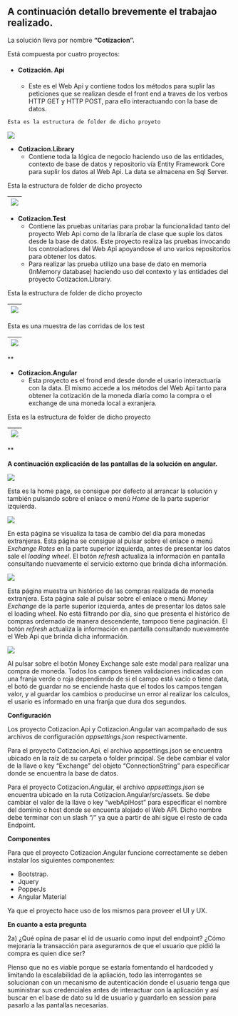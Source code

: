 ﻿## A continuación detallo brevemente el trabajao realizado.

La solución lleva por nombre **“Cotizacion”.**

Está compuesta por cuatro proyectos:

- #### Cotización. Api
  - Este es el Web Api y contiene todos los métodos para suplir las peticiones que se realizan desde el front end a traves de los verbos HTTP GET y HTTP POST, para ello interactuando con la base de datos.
```sh
Esta es la estructura de folder de dicho proyeto
```

![](Images/Aspose.Words.9cdce16e-2c41-4678-883e-3e3a13611573.001.png)


- **Cotizacion.Library**
  - Contiene toda la lógica de negocio haciendo uso de las entidades, contexto de base de datos y repositorio vía Entity Framework Core para suplir los datos al Web Api. La data se almacena en Sql Server.

Esta la estructura de folder de dicho proyecto	

|![](Aspose.Words.9cdce16e-2c41-4678-883e-3e3a13611573.002.png)|
| :- |

- **Cotizacion.Test**
  - Contiene las pruebas unitarias para probar la funcionalidad tanto del proyecto Web Api como de la libraría de clase que suple los datos desde la base de datos. Este proyecto realiza las pruebas invocando los controladores del Web Api apoyandose el uno varios repositorios para obtener los datos.
  - Para realizar las prueba utilizo una base de dato en memoria (InMemory database) haciendo uso del contexto y las entidades del proyecto Cotizacion.Library.

Esta la estructura de folder de dicho proyecto

|![](Aspose.Words.9cdce16e-2c41-4678-883e-3e3a13611573.003.png)|
| :- |

Esta es una muestra de las corridas de los test

|![](Aspose.Words.9cdce16e-2c41-4678-883e-3e3a13611573.004.png)|
| :- |

**

- **Cotizacion.Angular**
  - Esta proyecto es el frond end desde donde el usario interactuaría con la data. El mismo  accede a los métodos del Web Api tanto para obtener la cotización de la moneda diaría como la compra o el exchange de una moneda local a exranjera.

Esta es la estructura de folder de dicho proyecto

|![](Aspose.Words.9cdce16e-2c41-4678-883e-3e3a13611573.005.png)|
| :- |

**

**A continuación explicación de las pantallas de la solución en angular.** 

![](Aspose.Words.9cdce16e-2c41-4678-883e-3e3a13611573.006.png)

Esta es la home page, se consigue por defecto al arrancar la solución y también pulsando sobre el enlace o menú *Home* de la parte superior izquierda.

![](Aspose.Words.9cdce16e-2c41-4678-883e-3e3a13611573.007.png)

En esta página se visualiza la tasa de cambio del día para monedas extranjeras. Esta página se consigue al pulsar sobre el enlace o menú *Exchange Rates* en la parte superior izquierda, antes de presentar los datos sale el *loading wheel*. El botón *refresh* actualiza la información en pantalla consultando nuevamente el servicio externo que brinda dicha información.

![](Aspose.Words.9cdce16e-2c41-4678-883e-3e3a13611573.008.png)

Esta página muestra un histórico de las compras realizada de moneda extranjera. Esta página sale al pulsar sobre el enlace o menú *Money Exchange* de la parte superior izquierda, antes de presentar los datos sale el loading wheel. No está filtrando por día, sino que presenta el histórico de compras ordernado de manera descendente, tampoco tiene paginación. El botón *refresh* actualiza la información en pantalla consultando nuevamente el Web Api que brinda dicha información. 

![](Aspose.Words.9cdce16e-2c41-4678-883e-3e3a13611573.009.png)

Al pulsar sobre el botón Money Exchange sale este modal para realizar una compra de moneda. Todos los campos tienen validaciones indicadas con una franja verde o roja dependiendo de si el campo está vacío o tiene data, el botó de guardar no se enciende hasta que el todos los campos tengan valor, y al guardar los cambios o producirse un error al realizar los calculos, el usario es informado en una franja que dura dos segundos.

**Configuración**

Los proyecto Cotizacion.Api y Cotizacion.Angular van acompañado de sus archivos de configuración *appsettings.json* respectivamente.

Para el proyecto Cotizacion.Api, el archivo appsettings.json se encuentra ubicado en la raíz de su carpeta o folder principal. Se debe cambiar el valor de la llave o key “Exchange” del objeto “ConnectionString” para especificar donde se encuentra la base de datos.

Para el proyecto Cotizacion.Angular, el archivo *appsettings.json* se encuentra ubicado en la ruta Cotizacion.Angular/src/assets. Se debe cambiar el valor de la llave o key “webApiHost” para especificar el nombre del dominio o host donde se encuenta alojado el Web API. Dicho nombre debe terminar con un slash “/” ya que a partir de ahí sigue el resto de cada Endpoint.

**Componentes**

Para que el proyecto Cotizacion.Angular funcione correctamente se deben instalar los siguientes componentes:

- Bootstrap.
- Jquery
- PopperJs
- Angular Material

Ya que el proyecto hace uso de los mismos para proveer el UI y UX.

**En cuanto a esta pregunta**

2a) ¿Qué opina de pasar el id de usuario como input del endpoint? ¿Cómo mejoraría la transacción para asegurarnos de que el usuario que pidió la compra es quien dice ser?

Pienso que no es viable porque se estaría fomentando el hardcoded y limitando la escalabilidad de la apliación, todo las interrogantes se solucionan con un mecanismo de autenticación donde el usuario tenga que suministrar sus credenciales antes de interactuar con la aplicación y así buscar en el base de dato su Id de usuario y guardarlo en session para pasarlo a las pantallas necesarias.


